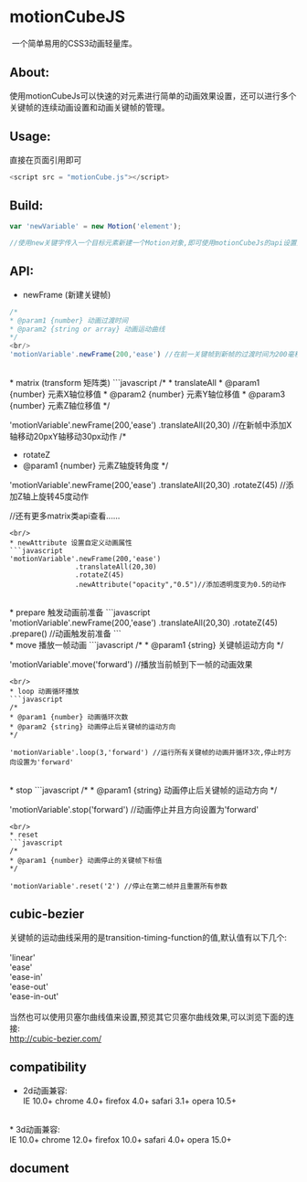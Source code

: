 # motionCubeJS
  一个简单易用的CSS3动画轻量库。
## About:
  使用motionCubeJs可以快速的对元素进行简单的动画效果设置，还可以进行多个关键帧的连续动画设置和动画关键帧的管理。

## Usage:
  直接在页面引用即可
```javascript
<script src = "motionCube.js"></script>
```
## Build:
```javascript
var 'newVariable' = new Motion('element');

//使用new关键字传入一个目标元素新建一个Motion对象,即可使用motionCubeJs的api设置元素的动画效果
```
## API:
* newFrame (新建关键帧)
```javascript
/*
* @param1 {number} 动画过渡时间
* @param2 {string or array} 动画运动曲线
*/
<br/>
'motionVariable'.newFrame(200,'ease') //在前一关键帧到新帧的过渡时间为200毫秒,运动曲线为'ease'
```
<br/>
* matrix (transform 矩阵类)
```javascript
/*
* translateAll
* @param1 {number} 元素X轴位移值
* @param2 {number} 元素Y轴位移值
* @param3 {number} 元素Z轴位移值
*/

'motionVariable'.newFrame(200,'ease')
                .translateAll(20,30) //在新帧中添加X轴移动20pxY轴移动30px动作
/*
* rotateZ
* @param1 {number} 元素Z轴旋转角度
*/

'motionVariable'.newFrame(200,'ease')
                .translateAll(20,30)
                .rotateZ(45) //添加Z轴上旋转45度动作
                
                
                
//还有更多matrix类api查看......
```
<br/>
* newAttribute 设置自定义动画属性
```javascript
'motionVariable'.newFrame(200,'ease')
                .translateAll(20,30)
                .rotateZ(45) 
                .newAttribute("opacity","0.5")//添加透明度变为0.5的动作
```
<br/>
* prepare 触发动画前准备
```javascript
'motionVariable'.newFrame(200,'ease')
                .translateAll(20,30)
                .rotateZ(45)
                .prepare() //动画触发前准备
```
<br/>
* move 播放一帧动画
```javascript
/* 
* @param1 {string} 关键帧运动方向
*/

'motionVariable'.move('forward') //播放当前帧到下一帧的动画效果
```
<br/>
* loop 动画循环播放
```javascript
/* 
* @param1 {number} 动画循环次数
* @param2 {string} 动画停止后关键帧的运动方向
*/

'motionVariable'.loop(3,'forward') //运行所有关键帧的动画并循环3次,停止时方向设置为'forward'
```
<br/>
* stop
```javascript
/* 
* @param1 {string} 动画停止后关键帧的运动方向
*/

'motionVariable'.stop('forward') //动画停止并且方向设置为'forward'
```
<br/>
* reset
```javascript
/* 
* @param1 {number} 动画停止的关键帧下标值
*/

'motionVariable'.reset('2') //停止在第二帧并且重置所有参数
```

## cubic-bezier 
关键帧的运动曲线采用的是transition-timing-function的值,默认值有以下几个:<br/>
<br/>
'linear'<br/>
'ease'<br/>
'ease-in'<br/>
'ease-out'<br/>
'ease-in-out'<br/>
<br/>
当然也可以使用贝塞尔曲线值来设置,预览其它贝塞尔曲线效果,可以浏览下面的连接:<br/>
http://cubic-bezier.com/

## compatibility
* 2d动画兼容:<br/>
IE 10.0+
chrome 4.0+
firefox 4.0+
safari 3.1+
opera 10.5+
<br/>
* 3d动画兼容:<br/>
IE 10.0+
chrome 12.0+
firefox 10.0+
safari 4.0+
opera 15.0+

## document
